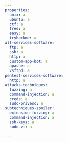 ```yaml
---
properties:
  unix: a
  ubuntu: a
  ctf: a
  free: a
  easy: a
  tryhackme: a
all-services-software:
  ftp: a
  ssh: a
  http: a
  custom-app-bot: a
  apache: a
  vsftpd: a
pentest-services-software:
  http: a
attacks-techniques:
  fuzzing: a
  command-injection: a
  creds: a
  sudo-privesc: a
subtechniques-spoiler:
  extension-fuzzing: a
  command-injection: a
  ssh-keys: a
  sudo-vi: a

---
```

